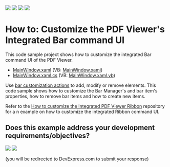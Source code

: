 <!-- default badges list -->
![](https://img.shields.io/endpoint?url=https://codecentral.devexpress.com/api/v1/VersionRange/188043416/19.1.3%2B)
[![](https://img.shields.io/badge/Open_in_DevExpress_Support_Center-FF7200?style=flat-square&logo=DevExpress&logoColor=white)](https://supportcenter.devexpress.com/ticket/details/T828697)
[![](https://img.shields.io/badge/📖_How_to_use_DevExpress_Examples-e9f6fc?style=flat-square)](https://docs.devexpress.com/GeneralInformation/403183)
[![](https://img.shields.io/badge/💬_Leave_Feedback-feecdd?style=flat-square)](#does-this-example-address-your-development-requirementsobjectives)
<!-- default badges end -->
# How to: Customize the PDF Viewer's Integrated Bar command UI

This code sample project shows how to customize the integrated Bar command UI of the PDF Viewer.

* [MainWindow.xaml](./CS/WpfApp1/MainWindow.xaml) (VB: [MainWindow.xaml](./VB/WpfApp1/MainWindow.xaml))
* [MainWindow.xaml.cs](./CS/WpfApp1/MainWindow.xaml.cs) (VB: [MainWindow.xaml.vb](./VB/WpfApp1/MainWindow.xaml.vb))

Use [bar customization actions](https://docs.devexpress.com/WPF/7045/controls-and-libraries/ribbon,-bars-and-menu/bars/bar-actions) to add, modify or remove elements. This code sample shows how to customize the Bar Manager's and bar item's properties, how to remove bar items and how to create new items.

Refer to the [How to customize the Integrated PDF Viewer Ribbon](https://github.com/DevExpress-Examples/how-to-customize-pdf-viewer-toolbar-items-e5091) repository for a n example on how to customize the integrated Ribbon command UI.
<!-- feedback -->
## Does this example address your development requirements/objectives?

[<img src="https://www.devexpress.com/support/examples/i/yes-button.svg"/>](https://www.devexpress.com/support/examples/survey.xml?utm_source=github&utm_campaign=how-to-customize-pdf-viewer-bar-manager&~~~was_helpful=yes) [<img src="https://www.devexpress.com/support/examples/i/no-button.svg"/>](https://www.devexpress.com/support/examples/survey.xml?utm_source=github&utm_campaign=how-to-customize-pdf-viewer-bar-manager&~~~was_helpful=no)

(you will be redirected to DevExpress.com to submit your response)
<!-- feedback end -->
